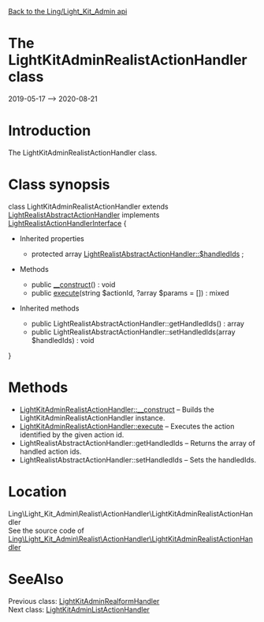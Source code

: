 [Back to the Ling/Light_Kit_Admin api](https://github.com/lingtalfi/Light_Kit_Admin/blob/master/doc/api/Ling/Light_Kit_Admin.md)



The LightKitAdminRealistActionHandler class
================
2019-05-17 --> 2020-08-21






Introduction
============

The LightKitAdminRealistActionHandler class.



Class synopsis
==============


class <span class="pl-k">LightKitAdminRealistActionHandler</span> extends [LightRealistAbstractActionHandler](https://github.com/lingtalfi/Light_Realist/blob/master/doc/api/Ling/Light_Realist/ActionHandler/LightRealistAbstractActionHandler.md) implements [LightRealistActionHandlerInterface](https://github.com/lingtalfi/Light_Realist/blob/master/doc/api/Ling/Light_Realist/ActionHandler/LightRealistActionHandlerInterface.md) {

- Inherited properties
    - protected array [LightRealistAbstractActionHandler::$handledIds](#property-handledIds) ;

- Methods
    - public [__construct](https://github.com/lingtalfi/Light_Kit_Admin/blob/master/doc/api/Ling/Light_Kit_Admin/Realist/ActionHandler/LightKitAdminRealistActionHandler/__construct.md)() : void
    - public [execute](https://github.com/lingtalfi/Light_Kit_Admin/blob/master/doc/api/Ling/Light_Kit_Admin/Realist/ActionHandler/LightKitAdminRealistActionHandler/execute.md)(string $actionId, ?array $params = []) : mixed

- Inherited methods
    - public LightRealistAbstractActionHandler::getHandledIds() : array
    - public LightRealistAbstractActionHandler::setHandledIds(array $handledIds) : void

}






Methods
==============

- [LightKitAdminRealistActionHandler::__construct](https://github.com/lingtalfi/Light_Kit_Admin/blob/master/doc/api/Ling/Light_Kit_Admin/Realist/ActionHandler/LightKitAdminRealistActionHandler/__construct.md) &ndash; Builds the LightKitAdminRealistActionHandler instance.
- [LightKitAdminRealistActionHandler::execute](https://github.com/lingtalfi/Light_Kit_Admin/blob/master/doc/api/Ling/Light_Kit_Admin/Realist/ActionHandler/LightKitAdminRealistActionHandler/execute.md) &ndash; Executes the action identified by the given action id.
- LightRealistAbstractActionHandler::getHandledIds &ndash; Returns the array of handled action ids.
- LightRealistAbstractActionHandler::setHandledIds &ndash; Sets the handledIds.





Location
=============
Ling\Light_Kit_Admin\Realist\ActionHandler\LightKitAdminRealistActionHandler<br>
See the source code of [Ling\Light_Kit_Admin\Realist\ActionHandler\LightKitAdminRealistActionHandler](https://github.com/lingtalfi/Light_Kit_Admin/blob/master/Realist/ActionHandler/LightKitAdminRealistActionHandler.php)



SeeAlso
==============
Previous class: [LightKitAdminRealformHandler](https://github.com/lingtalfi/Light_Kit_Admin/blob/master/doc/api/Ling/Light_Kit_Admin/Realform/Handler/LightKitAdminRealformHandler.md)<br>Next class: [LightKitAdminListActionHandler](https://github.com/lingtalfi/Light_Kit_Admin/blob/master/doc/api/Ling/Light_Kit_Admin/Realist/ListActionHandler/LightKitAdminListActionHandler.md)<br>
